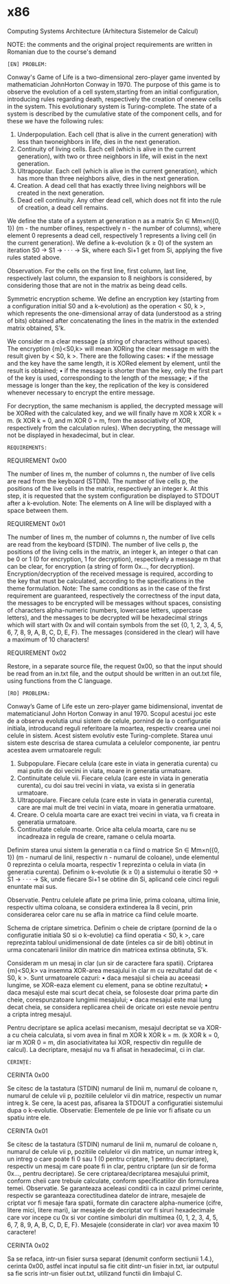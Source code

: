 # x86
Computing Systems Architecture (Arhitectura Sistemelor de Calcul)

NOTE: the comments and the original project requirements are written in Romanian due to the course's demand

    [EN] PROBLEM:

  Conway's Game of Life is a two-dimensional zero-player game invented by mathematician JohnHorton Conway in 1970. The purpose of this game is to observe the evolution of a cell system,starting from an initial configuration, introducing rules regarding death, respectively the creation of onenew cells in the system. This evolutionary system is Turing-complete.
The state of a system is described by the cumulative state of the component cells, and for these we have the following rules:
  1. Underpopulation. Each cell (that is alive in the current generation) with less than twoneighbors in life, dies in the next generation.
  2. Continuity of living cells. Each cell (which is alive in the current generation), with two or three neighbors in life, will exist in the next generation.
  3. Ultrapopular. Each cell (which is alive in the current generation), which has more than three neighbors alive, dies in the next generation.
  4. Creation. A dead cell that has exactly three living neighbors will be created in the next generation.
  5. Dead cell continuity. Any other dead cell, which does not fit into the rule of creation, a dead cell remains.

  We define the state of a system at generation n as a matrix Sn ∈ Mm×n({0, 1}) (m - the number oflines, respectively n - the number of columns), where element 0 represents a dead cell, respectively 1 represents a living cell (in the current generation).
  We define a k-evolution (k ≥ 0) of the system an iteration S0 → S1 → · · · → Sk, where each Si+1 get from Si, applying the five rules stated above.

  Observation.
  For the cells on the first line, first column, last line, respectively last column, the expansion to 8 neighbors is considered, by considering those that are not in the matrix as being dead cells.

  Symmetric encryption scheme. 
  We define an encryption key (starting from a configuration initial S0 and a k-evolution) as the operation < S0, k >, which represents the one-dimensional array of data (understood as a string of bits) obtained after concatenating the lines in the matrix in the extended matrix obtained, S'k.

  We consider m a clear message (a string of characters without spaces). The encryption {m}<S0,k> will mean XORing the clear message m with the result given by < S0, k >. There are the following cases:
  • if the message and the key have the same length, it is XORed element by element, until the result is obtained;
  • if the message is shorter than the key, only the first part of the key is used, corresponding to the length of the message;
  • if the message is longer than the key, the replication of the key is considered whenever necessary to encrypt the entire message.

  For decryption, the same mechanism is applied, the decrypted message will be XORed with the calculated key, and we will finally have m XOR k XOR k = m. (k XOR k = 0, and m XOR 0 = m, from the associativity of XOR, respectively from the calculation rules). When decrypting, the message will not be displayed in hexadecimal, but in clear.


    REQUIREMENTS:

  REQUIREMENT 0x00

  The number of lines m, the number of columns n, the number of live cells are read from the keyboard (STDIN). The number of live cells p, the positions of the live cells in the matrix, respectively an integer k.
  At this step, it is requested that the system configuration be displayed to STDOUT after a k-evolution.
Note: The elements on A line will be displayed with a space between them.


  REQUIREMENT 0x01

  The number of lines m, the number of columns n, the number of live cells are read from the keyboard (STDIN). The number of live cells p, the positions of the living cells in the matrix, an integer k, an integer o that can be 0 or 1 (0 for encryption, 1 for decryption), respectively a message m that can be clear, for encryption (a string of form 0x..., for decryption). 
  Encryption/decryption of the received message is required, according to the key that must be calculated, according to the specifications in the theme formulation.
Note: The same conditions as in the case of the first requirement are guaranteed, respectively the correctness of the input data, the messages to be encrypted will be messages without spaces, consisting of characters alpha-numeric (numbers, lowercase letters, uppercase letters), and the messages to be decrypted will be hexadecimal strings which will start with 0x and will contain symbols from the set {0, 1, 2, 3, 4, 5, 6, 7, 8, 9, A, B, C, D, E, F}. The messages (considered in the clear) will have a maximum of 10 characters!


  REQUIREMENT 0x02

  Restore, in a separate source file, the request 0x00, so that the input should be read from an in.txt file, and the output should be written in an out.txt file, using functions from the C language.


    [RO] PROBLEMA:

  Conway’s Game of Life este un zero-player game bidimensional, inventat de matematicianul John Horton Conway in anul 1970. Scopul acestui joc este de a observa evolutia unui sistem de celule, pornind de la o configuratie initiala, introducand reguli referitoare la moartea, respectiv crearea unei noi celule in sistem. Acest sistem evolutiv este Turing-complete. Starea unui sistem este descrisa de starea cumulata a celulelor componente, iar pentru acestea
avem urmatoarele reguli:
  1. Subpopulare. Fiecare celula (care este in viata in generatia curenta) cu mai putin de doi vecini in viata, moare in generatia urmatoare.
  2. Continuitate celule vii. Fiecare celula (care este in viata in generatia curenta), cu doi sau trei vecini in viata, va exista si in generatia urmatoare.
  3. Ultrapopulare. Fiecare celula (care este in viata in generatia curenta), care are mai mult de trei vecini in viata, moare in generatia urmatoare.
  4. Creare. O celula moarta care are exact trei vecini in viata, va fi creata in generatia urmatoare.
  5. Continuitate celule moarte. Orice alta celula moarta, care nu se incadreaza in regula de creare, ramane o celula moarta.

  Definim starea unui sistem la generatia n ca fiind o matrice Sn ∈ Mm×n({0, 1}) (m - numarul de linii, respectiv n - numarul de coloane), unde elementul 0 reprezinta o celula moarta, respectiv 1 reprezinta o celula in viata (in generatia curenta).
  Definim o k-evolutie (k ≥ 0) a sistemului o iteratie S0 → S1 → · · · → Sk, unde fiecare Si+1 se
obtine din Si, aplicand cele cinci reguli enuntate mai sus.

  Observatie. 
  Pentru celulele aflate pe prima linie, prima coloana, ultima linie, respectiv ultima coloana, se considera extinderea la 8 vecini, prin considerarea celor care nu se afla in matrice ca fiind celule moarte.

  Schema de criptare simetrica. 
  Definim o cheie de criptare (pornind de la o configuratie initiala S0 si o k-evolutie) ca fiind operatia < S0, k >, care reprezinta tabloul unidimensional de
date (inteles ca sir de biti) obtinut in urma concatenarii liniilor din matrice din matricea extinsa obtinuta, S'k.

  Consideram m un mesaj in clar (un sir de caractere fara spatii). Criptarea {m}<S0,k> va insemna XOR-area mesajului in clar m cu rezultatul dat de < S0, k >. Sunt urmatoarele cazuri:
  • daca mesajul si cheia au aceeasi lungime, se XOR-eaza element cu element, pana se obtine
rezultatul;
  • daca mesajul este mai scurt decat cheia, se foloseste doar prima parte din cheie, corespunzatoare lungimii mesajului;
  • daca mesajul este mai lung decat cheia, se considera replicarea cheii de oricate ori este nevoie pentru a cripta intreg mesajul.

  Pentru decriptare se aplica acelasi mecanism, mesajul decriptat se va XOR-a cu cheia calculata, si vom avea in final m XOR k XOR k = m. (k XOR k = 0, iar m XOR 0 = m, din asociativitatea lui XOR, respectiv din regulile de calcul). La decriptare, mesajul nu va fi afisat in hexadecimal, ci in clar.


    CERINȚE:

  CERINTA 0x00

  Se citesc de la tastatura (STDIN) numarul de linii m, numarul de coloane n, numarul de celule vii p, pozitiile celulelor vii din matrice, respectiv un numar intreg k.
  Se cere, la acest pas, afisarea la STDOUT a configuratiei sistemului dupa o k-evolutie.
Observatie: Elementele de pe linie vor fi afisate cu un spatiu intre ele.


  CERINTA 0x01

  Se citesc de la tastatura (STDIN) numarul de linii m, numarul de coloane n, numarul de celule vii p, pozitiile celulelor vii din matrice, un numar intreg k, un intreg o care poate fi 0 sau 1 (0 pentru criptare, 1 pentru decriptare), respectiv un mesaj m care poate fi in clar, pentru criptare (un sir de forma 0x..., pentru decriptare). 
  Se cere criptarea/decriptarea mesajului primit, conform cheii care trebuie calculate, conform specificatiilor din formularea temei.
Observatie. Se garanteaza aceleasi conditii ca in cazul primei cerinte, respectiv se garanteaza corectitudinea datelor de intrare, mesajele de criptat vor fi mesaje fara spatii, formate din caractere alpha-numerice (cifre, litere mici, litere mari), iar mesajele de decriptat vor fi siruri hexadecimale care vor incepe cu 0x si vor contine simboluri din multimea {0, 1, 2, 3, 4, 5, 6, 7, 8, 9, A, B, C, D, E, F}. Mesajele (considerate in clar) vor avea maxim 10 caractere!


  CERINTA 0x02

  Sa se refaca, intr-un fisier sursa separat (denumit conform sectiunii 1.4.), cerinta 0x00, astfel incat inputul sa fie citit dintr-un fisier in.txt, iar outputul sa fie scris intr-un fisier out.txt, utilizand functii din limbajul C.



